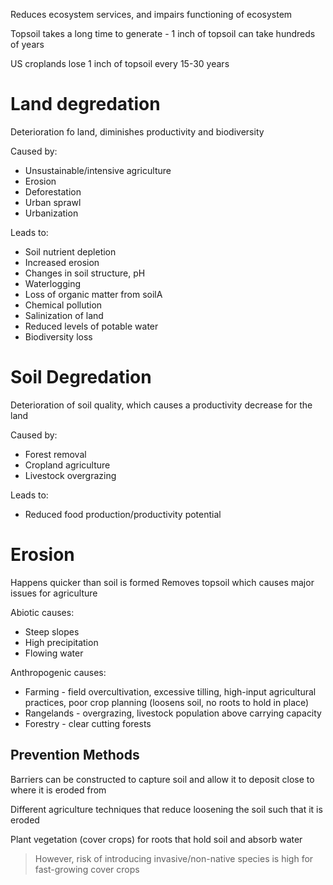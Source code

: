 Reduces ecosystem services, and impairs functioning of ecosystem

Topsoil takes a long time to generate - 1 inch of topsoil can take hundreds of years

US croplands lose 1 inch of topsoil every 15-30 years


# Land degredation
Deterioration fo land, diminishes productivity and biodiversity

Caused by:
- Unsustainable/intensive agriculture
- Erosion
- Deforestation
- Urban sprawl
- Urbanization

Leads to:
- Soil nutrient depletion
- Increased erosion
- Changes in soil structure, pH
- Waterlogging
- Loss of organic matter from soilA
- Chemical pollution
- Salinization of land
- Reduced levels of potable water
- Biodiversity loss

# Soil Degredation
Deterioration of soil quality, which causes a productivity decrease for the land

Caused by:
- Forest removal
- Cropland agriculture
- Livestock overgrazing

Leads to:
- Reduced food production/productivity potential

# Erosion

Happens quicker than soil is formed
Removes topsoil which causes major issues for agriculture

Abiotic causes:
- Steep slopes
- High precipitation
- Flowing water

Anthropogenic causes:
- Farming - field overcultivation, excessive tilling, high-input agricultural practices, poor crop planning (loosens soil, no roots to hold in place)
- Rangelands - overgrazing, livestock population above carrying capacity
- Forestry - clear cutting forests

## Prevention Methods

Barriers can be constructed to capture soil and allow it to deposit close to where it is eroded from

Different agriculture techniques that reduce loosening the soil such that it is eroded

Plant vegetation (cover crops) for roots that hold soil and absorb water

> However, risk of introducing invasive/non-native species is high for fast-growing cover crops 
> 